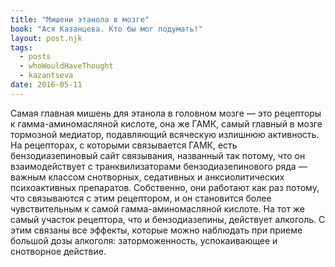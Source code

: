 ```yaml
---
title: "Мишени этанола в мозге"
book: "Ася Казанцева. Кто бы мог подумать!"
layout: post.njk
tags:
  - posts
  - whoWouldHaveThought
  - kazantseva
date: 2016-05-11
---
```


Самая главная мишень для этанола в головном мозге — это рецепторы к гамма-аминомасляной кислоте, она же ГАМК, самый главный в мозге тормозной медиатор, подавляющий всяческую излишнюю активность. На рецепторах, с которыми связывается ГАМК, есть бензодиазепиновый сайт связывания, названный так потому, что он взаимодействует с транквилизаторами бензодиазепинового ряда — важным классом снотворных, седативных и анксиолитических психоактивных препаратов. Собственно, они работают как раз потому, что связываются с этим рецептором, и он становится более чувствительным к самой гамма-аминомасляной кислоте. На тот же самый участок рецептора, что и бензодиазепины, действует алкоголь. С этим связаны все эффекты, которые можно наблюдать при приеме большой дозы алкоголя: заторможенность, успокаивающее и снотворное действие.
